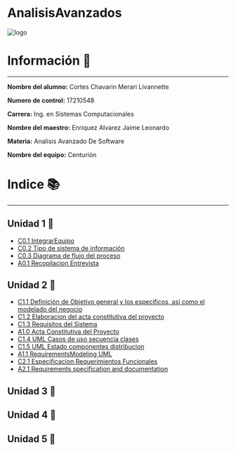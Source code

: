 # AnalisisAvanzados
![logo](https://user-images.githubusercontent.com/79494588/108807736-fea99d80-7559-11eb-9c3e-ee01c1e5d864.png)
# Información :file_folder:
---
 **Nombre del alumno:**  Cortes Chavarin Merari Livannette

 **Numero de control:**  17210548

 **Carrera:**  Ing. en Sistemas Computacionales

 **Nombre del maestro:**  Enriquez Alvarez Jaime Leonardo 

**Materia:**  Analisis Avanzado De Software

**Nombre del equipo:** Centurión 

# Indice :books:
---
## Unidad 1 :blue_book:

- [C0.1 IntegrarEquipo](https://github.com/Merari-Cortes/AnalisisAvanzados/blob/5697c1ac5d95ef4f5f12ec053137d3f80d257eac/docs/C0.1_IntegrarEquiposdeTrabajo_CortesChavarinMerariLivannette.pdf)
- [C0.2  Tipo de sistema de información](https://github.com/Merari-Cortes/AnalisisAvanzados/blob/main/docs/C0.2%20_Tipo_de_sistema_de_informaci%C3%B3n_MerariCortes.md)
- [C0.3 Diagrama de flujo del proceso](https://github.com/Merari-Cortes/AnalisisAvanzados/blob/main/docs/C0.3_Diagrama_de_flujo_del_proceso.md)
- [A0.1 Recopilacion Entrevista](https://github.com/Merari-Cortes/AnalisisAvanzados/blob/main/docs/A0.1_Recopilacion_Entrevista.md)
## Unidad 2 :orange_book:
- [C1.1 Definición de Objetivo general y los especificos, asi como el modelado del negocio](https://github.com/Merari-Cortes/AnalisisAvanzados/blob/main/docs/C1.1_Definici%C3%B3n%20_de_Objetivo_general_y_los_especificos.md)
- [C1.2 Elaboracion del acta constitutiva del proyecto](https://github.com/Merari-Cortes/AnalisisAvanzados/blob/main/docs/C1.2_Elaboracion_del_acta_constitutiva_del_proyecto.md)
- [C1.3 Requisitos del Sistema](https://github.com/Merari-Cortes/AnalisisAvanzados/blob/main/docs/C1.3_Requisitos_del_Sistema.md)
- [A1.0 Acta Constitutiva del Proyecto](https://github.com/Merari-Cortes/AnalisisAvanzados/blob/main/docs/A1.0_Acta_Constitutiva_del_Proyecto.md)
- [C1.4 UML Casos de uso secuencia clases](https://github.com/Merari-Cortes/AnalisisAvanzados/blob/main/docs/C1.4_UML_Casos_de_uso_secuencia_clases.md)
- [C1.5 UML Estado componentes distribucion](https://github.com/Merari-Cortes/AnalisisAvanzados/blob/main/docs/C1.5_UML_Estado_componentes_distribucion.md)
- [A1.1 RequirementsModeling UML](https://github.com/Merari-Cortes/AnalisisAvanzados/blob/main/docs/A1.1_RequirementsModeling_UML.md)
- [C2.1 Especificacion Requerimientos Funcionales](https://github.com/Merari-Cortes/AnalisisAvanzados/blob/main/docs/C2.1_EspecificacionRequerimientos_Funcionales.md)
- [A2.1 Requirements specification and documentation](https://github.com/Merari-Cortes/AnalisisAvanzados/blob/main/docs/A2.1_Requirements_specification_and_documentation.md)

## Unidad 3 :green_book:
## Unidad 4 :ledger:
## Unidad 5 :closed_book:
